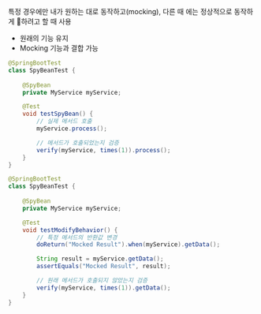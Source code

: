 특정 경우에만 내가 원하는 대로 동작하고(mocking), 다른 때 에는 정상적으로 동작하게 하려고 할 때 사용
- 원래의 기능 유지
- Mocking 기능과 결합 가능
```java
@SpringBootTest
class SpyBeanTest {
    
    @SpyBean
    private MyService myService;

    @Test
    void testSpyBean() {
        // 실제 메서드 호출
        myService.process();

        // 메서드가 호출되었는지 검증
        verify(myService, times(1)).process();
    }
}
```
```java
@SpringBootTest
class SpyBeanTest {
    
    @SpyBean
    private MyService myService;

    @Test
    void testModifyBehavior() {
        // 특정 메서드의 반환값 변경
        doReturn("Mocked Result").when(myService).getData();

        String result = myService.getData();
        assertEquals("Mocked Result", result);

        // 원래 메서드가 호출되지 않았는지 검증
        verify(myService, times(1)).getData();
    }
}
```